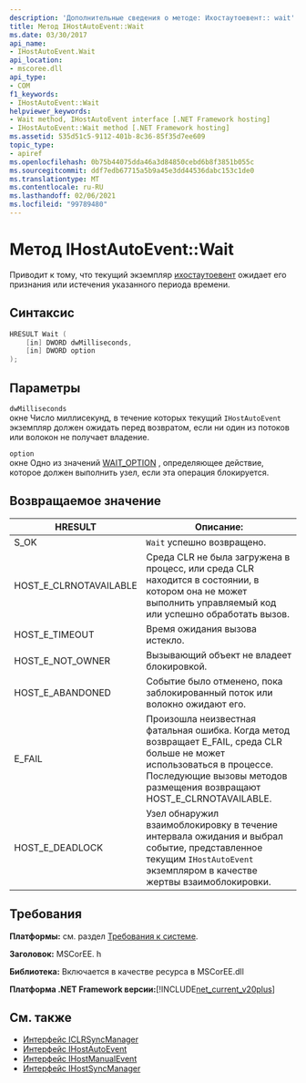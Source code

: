```yaml
---
description: 'Дополнительные сведения о методе: Ихостаутоевент:: wait'
title: Метод IHostAutoEvent::Wait
ms.date: 03/30/2017
api_name:
- IHostAutoEvent.Wait
api_location:
- mscoree.dll
api_type:
- COM
f1_keywords:
- IHostAutoEvent::Wait
helpviewer_keywords:
- Wait method, IHostAutoEvent interface [.NET Framework hosting]
- IHostAutoEvent::Wait method [.NET Framework hosting]
ms.assetid: 535d51c5-9112-401b-8c36-85f35d7ee609
topic_type:
- apiref
ms.openlocfilehash: 0b75b44075dda46a3d84850cebd6b8f3851b055c
ms.sourcegitcommit: ddf7edb67715a5b9a45e3dd44536dabc153c1de0
ms.translationtype: MT
ms.contentlocale: ru-RU
ms.lasthandoff: 02/06/2021
ms.locfileid: "99789480"
---
```

# <a name="ihostautoeventwait-method"></a>Метод IHostAutoEvent::Wait

Приводит к тому, что текущий экземпляр [ихостаутоевент](ihostautoevent-interface.md) ожидает его признания или истечения указанного периода времени.  
  
## <a name="syntax"></a>Синтаксис  
  
```cpp  
HRESULT Wait (  
    [in] DWORD dwMilliseconds,  
    [in] DWORD option  
);  
```  
  
## <a name="parameters"></a>Параметры  

 `dwMilliseconds`  
 окне Число миллисекунд, в течение которых текущий `IHostAutoEvent` экземпляр должен ожидать перед возвратом, если ни один из потоков или волокон не получает владение.  
  
 `option`  
 окне Одно из значений [WAIT_OPTION](wait-option-enumeration.md) , определяющее действие, которое должен выполнить узел, если эта операция блокируется.  
  
## <a name="return-value"></a>Возвращаемое значение  
  
|HRESULT|Описание:|  
|-------------|-----------------|  
|S_OK|`Wait` успешно возвращено.|  
|HOST_E_CLRNOTAVAILABLE|Среда CLR не была загружена в процесс, или среда CLR находится в состоянии, в котором она не может выполнить управляемый код или успешно обработать вызов.|  
|HOST_E_TIMEOUT|Время ожидания вызова истекло.|  
|HOST_E_NOT_OWNER|Вызывающий объект не владеет блокировкой.|  
|HOST_E_ABANDONED|Событие было отменено, пока заблокированный поток или волокно ожидают его.|  
|E_FAIL|Произошла неизвестная фатальная ошибка. Когда метод возвращает E_FAIL, среда CLR больше не может использоваться в процессе. Последующие вызовы методов размещения возвращают HOST_E_CLRNOTAVAILABLE.|  
|HOST_E_DEADLOCK|Узел обнаружил взаимоблокировку в течение интервала ожидания и выбрал событие, представленное текущим `IHostAutoEvent` экземпляром в качестве жертвы взаимоблокировки.|  
  
## <a name="requirements"></a>Требования  

 **Платформы:** см. раздел [Требования к системе](../../get-started/system-requirements.md).  
  
 **Заголовок:** MSCorEE. h  
  
 **Библиотека:** Включается в качестве ресурса в MSCorEE.dll  
  
 **Платформа .NET Framework версии:**[!INCLUDE[net_current_v20plus](../../../../includes/net-current-v20plus-md.md)]  
  
## <a name="see-also"></a>См. также

- [Интерфейс ICLRSyncManager](iclrsyncmanager-interface.md)
- [Интерфейс IHostAutoEvent](ihostautoevent-interface.md)
- [Интерфейс IHostManualEvent](ihostmanualevent-interface.md)
- [Интерфейс IHostSyncManager](ihostsyncmanager-interface.md)
